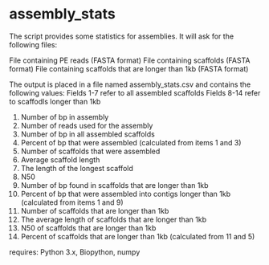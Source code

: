 # assembly_stats
The script provides some statistics for assemblies. It will ask for the following files:

File containing PE reads (FASTA format)
File containing scaffolds  (FASTA format)
File containing scaffolds that are longer than 1kb (FASTA format)

The output is placed in a file named assembly_stats.csv and contains the following values:
Fields 1-7 refer to all assembled scaffolds
Fields 8-14 refer to scaffodls longer than 1kb

1. Number of bp in assembly
2. Number of reads used for the assembly
3. Number of bp in all assembled scaffolds
4. Percent of bp that were assembled (calculated from items 1 and 3)
5. Number of scaffolds that were assembled
6. Average scaffold length
7. The length of the longest scaffold
8. N50
9. Number of bp found in scaffolds that are longer than 1kb
10. Percent of bp that were assembled into contigs longer than 1kb (calculated from items 1 and 9)
11. Number of scaffolds that are longer than 1kb
12. The average length of scaffolds that are longer than 1kb
13. N50 of scaffolds that are longer than 1kb
14. Percent of scaffolds that are longer than 1kb (calculated from 11 and 5)


requires:
Python 3.x, Biopython, numpy 
